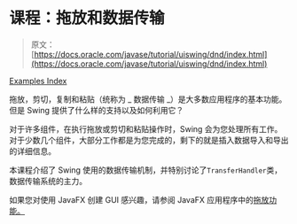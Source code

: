 # 课程：拖放和数据传输

> 原文： [https://docs.oracle.com/javase/tutorial/uiswing/dnd/index.html](https://docs.oracle.com/javase/tutorial/uiswing/dnd/index.html)

[Examples Index](../examples/dnd/index.html)

拖放，剪切，复制和粘贴（统称为 _ 数据传输 _）是大多数应用程序的基本功能。但是 Swing 提供了什么样的支持以及如何利用它？

对于许多组件，在执行拖放或剪切和粘贴操作时，Swing 会为您处理所有工作。对于少数几个组件，大部分工作都是为您完成的，剩下的就是插入数据导入和导出的详细信息。

本课程介绍了 Swing 使用的数据传输机制，并特别讨论了`TransferHandler`类，数据传输系统的主力。

如果您对使用 JavaFX 创建 GUI 感兴趣，请参阅 JavaFX 应用程序中的[拖放功能。](https://docs.oracle.com/javase/8/javafx/events-tutorial/drag_drop_feature.htm)
